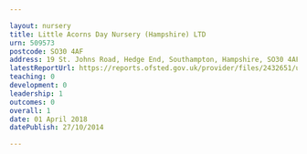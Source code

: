 ```yaml
---

layout: nursery
title: Little Acorns Day Nursery (Hampshire) LTD
urn: 509573
postcode: SO30 4AF
address: 19 St. Johns Road, Hedge End, Southampton, Hampshire, SO30 4AF
latestReportUrl: https://reports.ofsted.gov.uk/provider/files/2432651/urn/509573.pdf
teaching: 0
development: 0
leadership: 1
outcomes: 0
overall: 1
date: 01 April 2018 
datePublish: 27/10/2014

---
```

